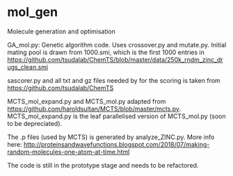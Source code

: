 # mol_gen
Molecule generation and optimisation

GA_mol.py: Genetic algorithm code. Uses crossover.py and mutate.py. Initial mating pool is drawn from 1000.smi, which is the first 1000 entries in https://github.com/tsudalab/ChemTS/blob/master/data/250k_rndm_zinc_drugs_clean.smi

sascorer.py and all txt and gz files needed by for the scoring is taken from https://github.com/tsudalab/ChemTS

MCTS_mol_expand.py and MCTS_mol.py adapted from https://github.com/haroldsultan/MCTS/blob/master/mcts.py. MCTS_mol_expand.py is the leaf parallelised version of MCTS_mol.py (soon to be depreciated).

The .p files (used by MCTS) is generated by analyze_ZINC.py. More info here: http://proteinsandwavefunctions.blogspot.com/2018/07/making-random-molecules-one-atom-at-time.html

The code is still in the prototype stage and needs to be refactored.